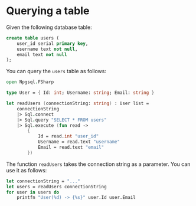 # Querying a table

Given the following database table:
```sql
create table users (
    user_id serial primary key,
    username text not null,
    email text not null
);
```
You can query the `users` table as follows:
```fsharp
open Npgsql.FSharp

type User = { Id: int; Username: string; Email: string }

let readUsers (connectionString: string) : User list =
    connectionString
    |> Sql.connect
    |> Sql.query "SELECT * FROM users"
    |> Sql.execute (fun read ->
        {
            Id = read.int "user_id"
            Username = read.text "username"
            Email = read.text "email"
        })
```
The function `readUsers` takes the connection string as a parameter. You can use it as follows:

```fsharp
let connectionString = "..."
let users = readUsers connectionString
for user in users do
    printfn "User(%d) -> {%s}" user.Id user.Email
```